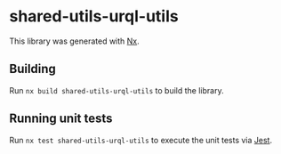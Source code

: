 # shared-utils-urql-utils

This library was generated with [Nx](https://nx.dev).

## Building

Run `nx build shared-utils-urql-utils` to build the library.

## Running unit tests

Run `nx test shared-utils-urql-utils` to execute the unit tests via [Jest](https://jestjs.io).
